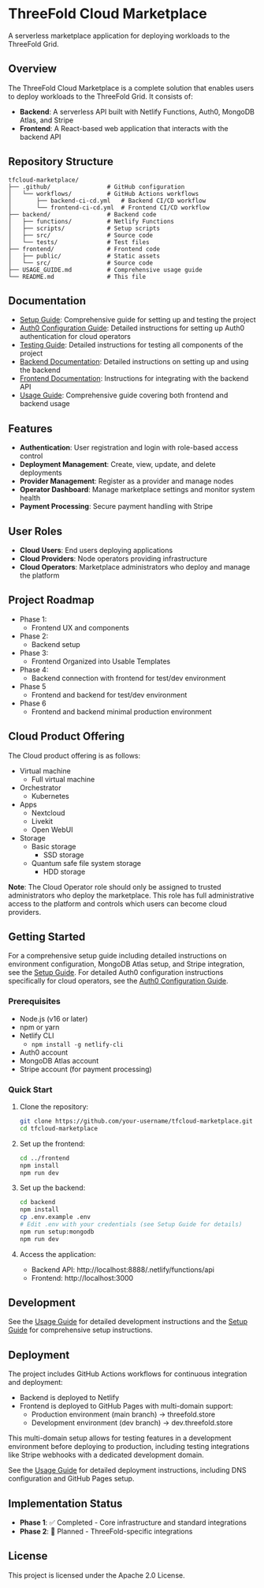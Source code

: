 # ThreeFold Cloud Marketplace

A serverless marketplace application for deploying workloads to the ThreeFold Grid.

## Overview

The ThreeFold Cloud Marketplace is a complete solution that enables users to deploy workloads to the ThreeFold Grid. It consists of:

- **Backend**: A serverless API built with Netlify Functions, Auth0, MongoDB Atlas, and Stripe
- **Frontend**: A React-based web application that interacts with the backend API

## Repository Structure

```
tfcloud-marketplace/
├── .github/                # GitHub configuration
│   └── workflows/          # GitHub Actions workflows
│       ├── backend-ci-cd.yml   # Backend CI/CD workflow
│       └── frontend-ci-cd.yml  # Frontend CI/CD workflow
├── backend/                # Backend code
│   ├── functions/          # Netlify Functions
│   ├── scripts/            # Setup scripts
│   ├── src/                # Source code
│   └── tests/              # Test files
├── frontend/               # Frontend code
│   ├── public/             # Static assets
│   └── src/                # Source code
├── USAGE_GUIDE.md          # Comprehensive usage guide
└── README.md               # This file
```

## Documentation

- [Setup Guide](docs/SETUP_GUIDE.md): Comprehensive guide for setting up and testing the project
- [Auth0 Configuration Guide](docs/AUTH0_CONFIGURATION.md): Detailed instructions for setting up Auth0 authentication for cloud operators
- [Testing Guide](docs/TESTING_GUIDE.md): Detailed instructions for testing all components of the project
- [Backend Documentation](backend/README.md): Detailed instructions on setting up and using the backend
- [Frontend Documentation](frontend/README.md): Instructions for integrating with the backend API
- [Usage Guide](USAGE_GUIDE.md): Comprehensive guide covering both frontend and backend usage

## Features

- **Authentication**: User registration and login with role-based access control
- **Deployment Management**: Create, view, update, and delete deployments
- **Provider Management**: Register as a provider and manage nodes
- **Operator Dashboard**: Manage marketplace settings and monitor system health
- **Payment Processing**: Secure payment handling with Stripe

## User Roles

- **Cloud Users**: End users deploying applications
- **Cloud Providers**: Node operators providing infrastructure
- **Cloud Operators**: Marketplace administrators who deploy and manage the platform

## Project Roadmap

- Phase 1:
  - Frontend UX and components
- Phase 2:
  - Backend setup
- Phase 3:
  - Frontend Organized into Usable Templates
- Phase 4:
  - Backend connection with frontend for test/dev environment
- Phase 5
  - Frontend and backend for test/dev environment
- Phase 6
  - Frontend and backend minimal production environment

## Cloud Product Offering

The Cloud product offering is as follows:

- Virtual machine
  - Full virtual machine
- Orchestrator
  - Kubernetes
- Apps
  - Nextcloud
  - Livekit
  - Open WebUI
- Storage
  - Basic storage
    - SSD storage
  - Quantum safe file system storage
    - HDD storage

**Note**: The Cloud Operator role should only be assigned to trusted administrators who deploy the marketplace. This role has full administrative access to the platform and controls which users can become cloud providers.

## Getting Started

For a comprehensive setup guide including detailed instructions on environment configuration, MongoDB Atlas setup, and Stripe integration, see the [Setup Guide](docs/SETUP_GUIDE.md). For detailed Auth0 configuration instructions specifically for cloud operators, see the [Auth0 Configuration Guide](docs/AUTH0_CONFIGURATION.md).

### Prerequisites

- Node.js (v16 or later)
- npm or yarn
- Netlify CLI
  - `npm install -g netlify-cli`
- Auth0 account
- MongoDB Atlas account
- Stripe account (for payment processing)

### Quick Start

1. Clone the repository:
   ```bash
   git clone https://github.com/your-username/tfcloud-marketplace.git
   cd tfcloud-marketplace
   ```

2. Set up the frontend:
   ```bash
   cd ../frontend
   npm install
   npm run dev
   ```

3. Set up the backend:
   ```bash
   cd backend
   npm install
   cp .env.example .env
   # Edit .env with your credentials (see Setup Guide for details)
   npm run setup:mongodb
   npm run dev
   ```

4. Access the application:
   - Backend API: http://localhost:8888/.netlify/functions/api
   - Frontend: http://localhost:3000

## Development

See the [Usage Guide](USAGE_GUIDE.md) for detailed development instructions and the [Setup Guide](docs/SETUP_GUIDE.md) for comprehensive setup instructions.

## Deployment

The project includes GitHub Actions workflows for continuous integration and deployment:

- Backend is deployed to Netlify
- Frontend is deployed to GitHub Pages with multi-domain support:
  - Production environment (main branch) → threefold.store
  - Development environment (dev branch) → dev.threefold.store

This multi-domain setup allows for testing features in a development environment before deploying to production, including testing integrations like Stripe webhooks with a dedicated development domain.

See the [Usage Guide](USAGE_GUIDE.md) for detailed deployment instructions, including DNS configuration and GitHub Pages setup.

## Implementation Status

- **Phase 1**: ✅ Completed - Core infrastructure and standard integrations
- **Phase 2**: 🔄 Planned - ThreeFold-specific integrations

## License

This project is licensed under the Apache 2.0 License.